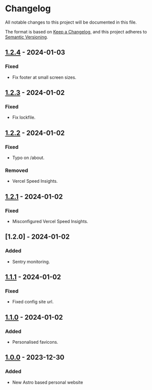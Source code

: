 # Changelog

All notable changes to this project will be documented in this file.

The format is based on [Keep a Changelog](https://keepachangelog.com/en/1.0.0/),
and this project adheres to [Semantic Versioning](https://semver.org/spec/v2.0.0.html).

## [1.2.4] - 2024-01-03

### Fixed

- Fix footer at small screen sizes.

## [1.2.3] - 2024-01-02

### Fixed

- Fix lockfile.

## [1.2.2] - 2024-01-02

### Fixed

- Typo on /about.

### Removed

- Vercel Speed Insights.

## [1.2.1] - 2024-01-02

### Fixed

- Misconfigured Vercel Speed Insights.

## [1.2.0] - 2024-01-02

### Added

- Sentry monitoring.

## [1.1.1] - 2024-01-02

### Fixed

- Fixed config site url.

## [1.1.0] - 2024-01-02

### Added

- Personalised favicons.

## [1.0.0] - 2023-12-30

### Added

- New Astro based personal website

[1.2.4]: https://github.com/WilliamsCJ/cjwilliams.io/releases/tag/v1.2.4
[1.2.3]: https://github.com/WilliamsCJ/cjwilliams.io/releases/tag/v1.2.3
[1.2.2]: https://github.com/WilliamsCJ/cjwilliams.io/releases/tag/v1.2.2
[1.2.1]: https://github.com/WilliamsCJ/cjwilliams.io/releases/tag/v1.2.1
[1.1.1]: https://github.com/WilliamsCJ/cjwilliams.io/releases/tag/v1.2.0
[1.1.1]: https://github.com/WilliamsCJ/cjwilliams.io/releases/tag/v1.1.1
[1.1.0]: https://github.com/WilliamsCJ/cjwilliams.io/releases/tag/v1.1.0
[1.0.0]: https://github.com/WilliamsCJ/cjwilliams.io/releases/tag/v1.0.0